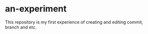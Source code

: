# an-experiment
This repository is my first experience of creating and editing commit, branch and etc.

